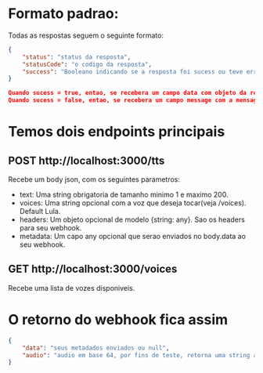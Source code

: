 # Formato padrao:
Todas as respostas seguem o seguinte formato:
```json
{
    "status": "status da resposta",
	"statusCode": "o codigo da resposta",
	"success": "Booleano indicando se a resposta foi sucess ou teve erro",
}

Quando sucess = true, entao, se recebera um campo data com objeto da resposta.
Quando sucess = false, entao, se recebera um campo message com a mensagem de erro.

```

# Temos dois endpoints principais

## POST http://localhost:3000/tts
Recebe um body json, com os seguintes parametros:
- text: Uma string obrigatoria de tamanho minimo 1 e maximo 200.
- voices: Uma string opcional com a voz que deseja tocar(veja /voices). Default Lula.
- headers: Um objeto opcional de modelo {string: any}. Sao os headers para seu webhook.
- metadata: Um capo any opcional que serao enviados no body.data ao seu webhook.

## GET http://localhost:3000/voices
Recebe uma lista de vozes disponiveis.

# O retorno do webhook fica assim
```json
{
	"data": "seus metadados enviados ou null",
	"audio": "audio em base 64, por fins de teste, retorna uma string audio"
}
```